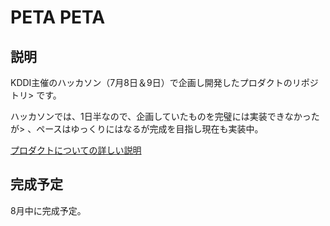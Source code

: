  # PETA PETA
  
## 説明

KDDI主催のハッカソン（7月8日＆9日）で企画し開発したプロダクトのリポジトリ>  です。

ハッカソンでは、1日半なので、企画していたものを完璧には実装できなかったが>  、ペースはゆっくりにはなるが完成を目指し現在も実装中。

 [プロダクトについての詳しい説明](https://github.com/KDDIhacks/KDDIHacks2023-TeamE/blob/develop/docs/RS.md)

 ## 完成予定
 8月中に完成予定。
